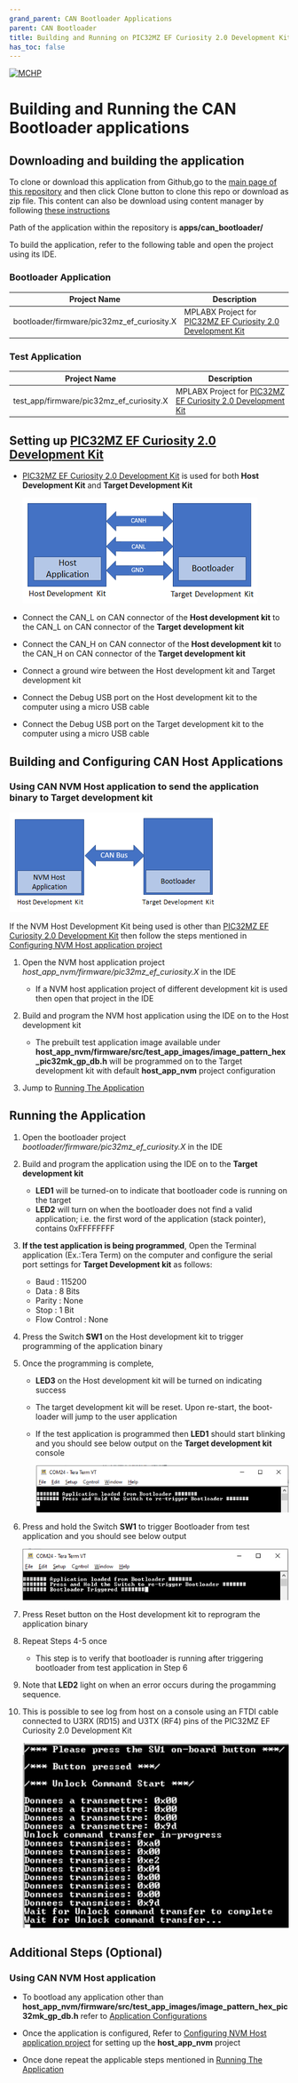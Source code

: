 ```yaml
---
grand_parent: CAN Bootloader Applications
parent: CAN Bootloader
title: Building and Running on PIC32MZ EF Curiosity 2.0 Development Kit
has_toc: false
---
```


[![MCHP](https://www.microchip.com/ResourcePackages/Microchip/assets/dist/images/logo.png)](https://www.microchip.com) 

# Building and Running the CAN Bootloader applications

## Downloading and building the application

To clone or download this application from Github,go to the [main page of this repository](https://github.com/Microchip-MPLAB-Harmony/bootloader_apps_can) and then click Clone button to clone this repo or download as zip file. This content can also be download using content manager by following [these instructions](https://github.com/Microchip-MPLAB-Harmony/contentmanager/wiki)

Path of the application within the repository is **apps/can_bootloader/**

To build the application, refer to the following table and open the project using its IDE.

### Bootloader Application

| Project Name      | Description                                    |
| ----------------- | ---------------------------------------------- |
| bootloader/firmware/pic32mz_ef_curiosity.X    | MPLABX Project for [PIC32MZ EF Curiosity 2.0 Development Kit](https://www.microchip.com/en-us/development-tool/DM320209) |


### Test Application

| Project Name      | Description                                    |
| ----------------- | ---------------------------------------------- |
| test_app/firmware/pic32mz_ef_curiosity.X    | MPLABX Project for [PIC32MZ EF Curiosity 2.0 Development Kit](https://www.microchip.com/en-us/development-tool/DM320209) |


## Setting up [PIC32MZ EF Curiosity 2.0 Development Kit](https://www.microchip.com/en-us/development-tool/DM320209)

- [PIC32MZ EF Curiosity 2.0 Development Kit](https://www.microchip.com/en-us/development-tool/DM320209) is used for both **Host Development Kit** and **Target Development Kit**

    ![can_bootloader_host_target_connection](../../docs/images/can_bootloader_host_target_connection.png)

- Connect the CAN_L on CAN connector of the **Host development kit** to the CAN_L on CAN connector of the **Target development kit**
- Connect the CAN_H on CAN connector of the **Host development kit** to the CAN_H on CAN connector of the **Target development kit**
- Connect a ground wire between the Host development kit and Target development kit
- Connect the Debug USB port on the Host development kit to the computer using a micro USB cable
- Connect the Debug USB port on the Target development kit to the computer using a micro USB cable


## Building and Configuring CAN Host Applications

### Using CAN NVM Host application to send the application binary to Target development kit

![host_app_nvm_setup](../../docs/images/can_bootloader_host_app_nvm_setup.png)

If the NVM Host Development Kit being used is other than [PIC32MZ EF Curiosity 2.0 Development Kit](https://www.microchip.com/en-us/development-tool/DM320209) then follow the steps mentioned in [Configuring NVM Host application project](../../docs/readme_configure_host_app_nvm.md#configuring-the-nvm-host-application)

1. Open the NVM host application project *host_app_nvm/firmware/pic32mz_ef_curiosity.X* in the IDE
    - If a NVM host application project of different development kit is used then open that project in the IDE

2. Build and program the NVM host application using the IDE on to the Host development kit
    - The prebuilt test application image available under **host_app_nvm/firmware/src/test_app_images/image_pattern_hex_pic32mk_gp_db.h** will be programmed on to the Target development kit with default **host_app_nvm** project configuration

3. Jump to [Running The Application](#running-the-application)

## Running the Application

1. Open the bootloader project *bootloader/firmware/pic32mz_ef_curiosity.X* in the IDE
2. Build and program the application using the IDE on to the **Target development kit**
    - **LED1** will be turned-on to indicate that bootloader code is running on the target
    - **LED2** will turn on when the bootloader does not find a valid application; i.e. the first word of the application (stack pointer), contains 0xFFFFFFFF

3. **If the test application is being programmed**, Open the Terminal application (Ex.:Tera Term) on the computer and configure the serial port settings for **Target Development kit** as follows:
    - Baud : 115200
    - Data : 8 Bits
    - Parity : None
    - Stop : 1 Bit
    - Flow Control : None

4. Press the Switch **SW1** on the Host development kit to trigger programming of the application binary
5. Once the programming is complete,
    - **LED3** on the Host development kit will be turned on indicating success

    - The target development kit will be reset. Upon re-start, the boot-loader will jump to the user application

    - If the test application is programmed then **LED1** should start blinking and you should see below output on the **Target development kit** console

        ![output](./images/btl_can_test_app_console_success.png)

6. Press and hold the Switch **SW1** to trigger Bootloader from test application and you should see below output

    ![output](./images/btl_can_test_app_console_trigger_bootloader.png)

7. Press Reset button on the Host development kit to reprogram the application binary
8. Repeat Steps 4-5 once
    - This step is to verify that bootloader is running after triggering bootloader from test application in Step 6
9. Note that **LED2** light on when an error occurs during the progamming sequence.
10. This is possible to see log from host on a console using an FTDI cable connected to U3RX (RD15) and U3TX (RF4) pins of the PIC32MZ EF Curiosity 2.0 Development Kit

	![output](./images/host_app_nvm_console_output.png)

## Additional Steps (Optional)

### Using CAN NVM Host application

- To bootload any application other than **host_app_nvm/firmware/src/test_app_images/image_pattern_hex_pic32mk_gp_db.h** refer to [Application Configurations](../../docs/readme_configure_application_pic32.md)

- Once the application is configured, Refer to [Configuring NVM Host application project](../../docs/readme_configure_host_app_nvm.md) for setting up the **host_app_nvm** project

- Once done repeat the applicable steps mentioned in [Running The Application](#running-the-application)
